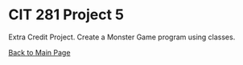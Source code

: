 # CIT 281 Project 5
Extra Credit Project. Create a Monster Game program using classes.

[Back to Main Page](https://erikakoopmans.github.io/)
